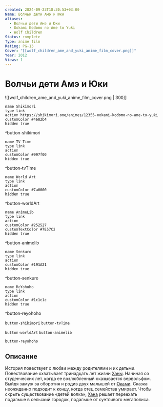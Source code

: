 ```yaml
---
created: 2024-09-23T18:30:53+03:00
Name: Волчьи дети Амэ и Юки
aliases:
  - Волчьи дети Амэ и Юки
  - Ookami Kodomo no Ame to Yuki
  - Wolf Children
Status: complete
Type: anime film
Rating: PG-13
Cover: "[[wolf_children_ame_and_yuki_anime_film_cover.png]]"
Year: 2012
Views: 1
---
```


# Волчьи дети Амэ и Юки

![[wolf_children_ame_and_yuki_anime_film_cover.png | 300]]

```button
name Shikimori
type link
action https://shikimori.one/animes/12355-ookami-kodomo-no-ame-to-yuki
customColor #4682b4
hidden true
```
^button-shikimori

```button
name TV Time
type link
action 
customColor #997f00
hidden true
```
^button-tvTime

```button
name World Art
type link
action 
customColor #7a0000
hidden true
```
^button-worldArt

```button
name AnimeLib
type link
action 
customColor #252527
customTextColor #7E57C2
hidden true
```
^button-animelib

```button
name Senkuro
type link
action 
customColor #191A21
hidden true
```
^button-senkuro

```button
name ReYohoho
type link
action 
customColor #1c1c1c
hidden true
```
^button-reyohoho



`button-shikimori` `button-tvTime`

`button-worldArt` `button-animelib`

`button-reyohoho`

## Описание

История повествует о любви между родителями и их детьми. Повествование охватывает тринадцать лет жизни [Ханы](https://shikimori.one/characters/60279-hana). Начиная со студенческих лет, когда ее возлюбленный оказывается вервольфом. Выйдя замуж за оборотня и родив двух малышей от [Оками](https://shikimori.one/characters/60285-ookami). Сказка неожиданно подходит к концу, когда отец семейства умирает. Чтобы скрыть существование «детей волка», [Хана](https://shikimori.one/characters/60279-hana) решает переехать подальше в сельский городок, подальше от суетливого мегаполиса.

